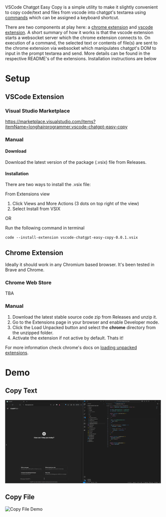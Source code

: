 VSCode Chatgpt Easy Copy is a simple utility to make it slightly convenient to copy code/text and files from vscode into chatgpt's textarea using [commands](https://code.visualstudio.com/docs/getstarted/userinterface#_command-palette) which can be assigned a keyboard shortcut.

There are two components at play here: a [chrome extension](https://github.com/nikhils98/vscode-chatgpt-easy-copy/tree/main/chrome) and [vscode extension](https://github.com/nikhils98/vscode-chatgpt-easy-copy/tree/main/vscode). A short summary of how it works is that the vscode extension starts a websocket server which the chrome extension connects to. On execution of a command, the selected text or contents of file(s) are sent to the chrome extension via websocket which manipulates chatgpt's DOM to input in the prompt textarea and send. More details can be found in the respective README's of the extensions. Installation instructions are below

# Setup

## VSCode Extension

### Visual Studio Marketplace

https://marketplace.visualstudio.com/items?itemName=longhairprogrammer.vscode-chatgpt-easy-copy

### Manual

#### Download

Download the latest version of the package (.vsix) file from Releases.

#### Installation

There are two ways to install the .vsix file:

From Extensions view

1. Click Views and More Actions (3 dots on top right of the view)
2. Select Install from VSIX

OR

Run the following command in terminal

```
code --install-extension vscode-chatgpt-easy-copy-0.0.1.vsix
```

## Chrome Extension

Ideally it should work in any Chromium based browser. It's been tested in Brave and Chrome.

### Chrome Web Store

TBA

### Manual

1. Download the latest stable source code zip from Releases and unzip it.
2. Go to the Extensions page in your browser and enable Developer mode.
3. Click the Load Unpacked button and select the **chrome** directory from the unzipped folder.
4. Activate the extension if not active by default. Thats it!

For more information check chrome's docs on [loading unpacked extensions](https://developer.chrome.com/docs/extensions/get-started/tutorial/hello-world#load-unpacked).

# Demo

## Copy Text

![Copy Text Demo](demo/copy-text.gif)

## Copy File

![Copy File Demo](demo/copy-file.gif)
